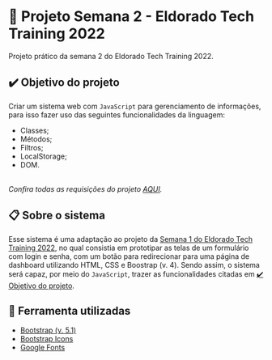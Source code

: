 # 🧡 Projeto Semana 2 - Eldorado Tech Training 2022
Projeto prático da semana 2 do Eldorado Tech Training 2022.

## ✔️ Objetivo do projeto
Criar um sistema web com <code>JavaScript</code> para gerenciamento de informações, para isso fazer uso das seguintes funcionalidades da linguagem:
 * Classes;
 * Métodos;
 * Filtros;
 * LocalStorage;
 * DOM.
 <br>
<i>Confira todas as requisições do projeto <a href="https://github.com/josuelustosadev/projeto-semana-2-eldorado/issues">AQUI</a>.</i>

## 📋 Sobre o sistema
Esse sistema é uma adaptação ao projeto da <a href="https://github.com/josuelustosadev/projeto-semana-1-eldorado">
Semana 1 do Eldorado Tech Training 2022</a>, no qual consistia em prototipar as telas de um formulário com login e senha, com um botão para redirecionar para uma página de dashboard utilizando HTML, CSS e Boostrap (v. 4). Sendo assim, o sistema será capaz, por meio do <code>JavaScript</code>, trazer as funcionalidades citadas em <a href="https://github.com/josuelustosadev/projeto-semana-2-eldorado#%EF%B8%8F-objetivo-do-projeto">✔️ Objetivo do projeto</a>.

## 🧰 Ferramenta utilizadas
 * <a href="https://getbootstrap.com/docs/5.1/">Bootstrap (v. 5.1)</a> 
 * <a href="https://icons.getbootstrap.com/">Bootstrap Icons</a>
 * <a href="https://fonts.google.com/">Google Fonts</a>


